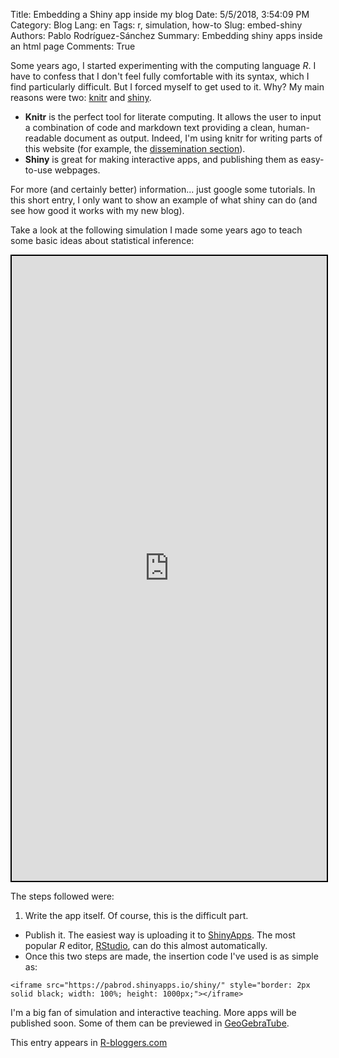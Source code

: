 Title: Embedding a Shiny app inside my blog
Date: 5/5/2018, 3:54:09 PM
Category: Blog
Lang: en
Tags: r, simulation, how-to
Slug: embed-shiny
Authors: Pablo Rodríguez-Sánchez
Summary: Embedding shiny apps inside an html page
Comments: True

Some years ago, I started experimenting with the computing language *R*. I have to confess that I don't feel fully comfortable with its syntax, which I find particularly difficult. But I forced myself to get used to it. Why? My main reasons were two: [knitr](https://yihui.name/knitr/) and [shiny](https://shiny.rstudio.com).

- **Knitr** is the perfect tool for literate computing. It allows the user to input a combination of code and markdown text providing a clean, human-readable document as output. Indeed, I'm using knitr for writing parts of this website (for example, the [dissemination section]({filename}/pages/sci-comm-en.md)).
- **Shiny** is great for making interactive apps, and publishing them as easy-to-use webpages.

For more (and certainly better) information... just google some tutorials. In this short entry, I only want to show an example of what shiny can do (and see how good it works with my new blog).

Take a look at the following simulation I made some years ago to teach some basic ideas about statistical inference:

<iframe src="https://pabrod.shinyapps.io/shiny/"
        style="border: 2px solid black; width: 100%; height: 1000px;"></iframe>

The steps followed were:

1. Write the app itself. Of course, this is the difficult part.
- Publish it. The easiest way is uploading it to [ShinyApps](https://www.shinyapps.io). The most popular *R* editor, [RStudio](https://www.rstudio.com), can do this almost automatically.
- Once this two steps are made, the insertion code I've used is as simple as:

`<iframe src="https://pabrod.shinyapps.io/shiny/"
        style="border: 2px solid black; width: 100%; height: 1000px;"></iframe>`

I'm a big fan of simulation and interactive teaching. More apps will be published soon. Some of them can be previewed in [GeoGebraTube](https://www.geogebra.org/u/pablorodriguez).

This entry appears in [R-bloggers.com](https://www.r-bloggers.com) 
